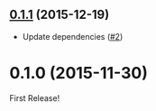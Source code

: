 <a name="0.1.1"></a>
## [0.1.1](https://github.com/moqada/5rolli-workflowy2trello/compare/v0.1.0...v0.1.1) (2015-12-19)

- Update dependencies ([#2](https://github.com/moqada/5rolli-workflowy2trello/pull/2))


<a name="0.1.0"></a>
# 0.1.0 (2015-11-30)

First Release!
